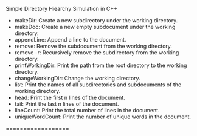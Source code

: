 Simple Directory Hiearchy Simulation in C++

* makeDir: Create a new subdirectory under the working directory.
* makeDoc: Create a new empty subdocument under the working directory.
* appendLine: Append a line to the document.
* remove: Remove the subdocument from the working directory.
* remove -r: Recursively remove the subdirectory from the working directory.
* printWorkingDir: Print the path from the root directory to the working directory.
* changeWorkingDir: Change the working directory.
* list: Print the names of all subdirectories and subdocuments of the working directory.
* head: Print the first n lines of the document.
* tail: Print the last n lines of the document.
* lineCount: Print the total number of lines in the document.
* uniqueWordCount: Print the number of unique words in the document.

==================
